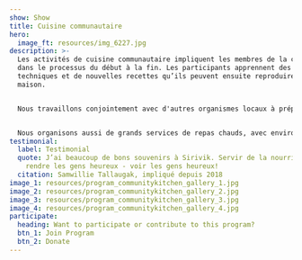```yaml
---
show: Show
title: Cuisine communautaire
hero:
  image_ft: resources/img_6227.jpg
description: >-
  Les activités de cuisine communautaire impliquent les membres de la communauté
  dans le processus du début à la fin. Les participants apprennent des
  techniques et de nouvelles recettes qu’ils peuvent ensuite reproduire à la
  maison.


  Nous travaillons conjointement avec d'autres organismes locaux à préparer des activités telles que de la cuisine avec des groupes scolaires ou des cours de cuisine pour les nouvelles mamans. Une fois la cuisson terminée, nous mangeons ensemble et emballons les restants pour que tous puissent en ramener à la maison.


  Nous organisons aussi de grands services de repas chauds, avec environ 250 portions servies chaque fois. Nos journées de gros services sont offertes à toute la communauté et sont annoncées sur notre page Facebook ainsi que sur les ondes de la radio locale. Si vous voulez être impliqués dans notre prochaine journée de grand service, laissez-le-nous savoir!
testimonial:
  label: Testimonial
  quote: J’ai beaucoup de bons souvenirs à Sirivik. Servir de la nourriture pour
    rendre les gens heureux - voir les gens heureux!
  citation: Samwillie Tallaugak, impliqué depuis 2018
image_1: resources/program_communitykitchen_gallery_1.jpg
image_2: resources/program_communitykitchen_gallery_2.jpg
image_3: resources/program_communitykitchen_gallery_3.jpg
image_4: resources/program_communitykitchen_gallery_4.jpg
participate:
  heading: Want to participate or contribute to this program?
  btn_1: Join Program
  btn_2: Donate
---
```

